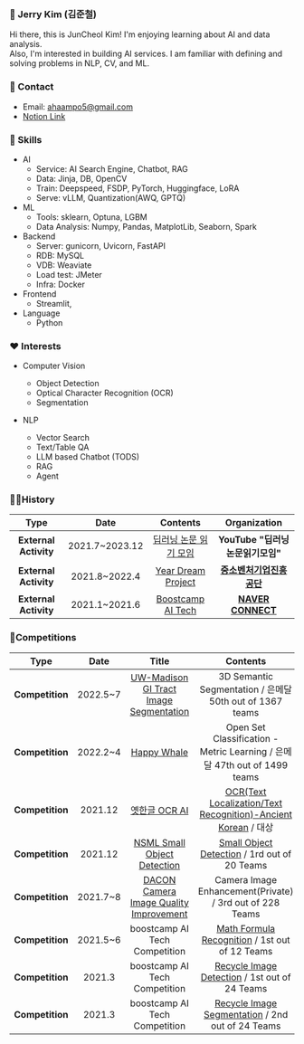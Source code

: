 ### 🤗 Jerry Kim (김준철)
Hi there, this is JunCheol Kim! I'm enjoying learning about AI and data analysis.  
Also, I'm interested in building AI services.
I am familiar with defining and solving problems in NLP, CV, and ML.

### 👀 Contact
- Email: ahaampo5@gmail.com
- [Notion Link](https://hungry-eclipse-86f.notion.site/Jerry-Kim-4732d44c49964700aa90d699c6897cda)

### 🤖 Skills
* AI
  * Service: AI Search Engine, Chatbot, RAG
  * Data: Jinja, DB, OpenCV
  * Train: Deepspeed, FSDP, PyTorch, Huggingface, LoRA
  * Serve: vLLM, Quantization(AWQ, GPTQ)
* ML
  * Tools: sklearn, Optuna, LGBM
  * Data Analysis: Numpy, Pandas, MatplotLib, Seaborn, Spark
* Backend
  * Server: gunicorn, Uvicorn, FastAPI
  * RDB: MySQL
  * VDB: Weaviate
  * Load test: JMeter
  * Infra: Docker
* Frontend
  * Streamlit, 
* Language
  * Python

### ❤ Interests
* Computer Vision
  - Object Detection
  - Optical Character Recognition (OCR)
  - Segmentation

* NLP
  - Vector Search
  - Text/Table QA
  - LLM based Chatbot (TODS)
  - RAG
  - Agent

### 🏃‍♀️History

| **Type** | **Date** | **Contents** | **Organization** |
|:--------:|:--------:|:--------:|:--------:|
| **External Activity** | 2021.7~2023.12  | [딥러닝 논문 읽기 모임](https://www.youtube.com/c/%EB%94%A5%EB%9F%AC%EB%8B%9D%EB%85%BC%EB%AC%B8%EC%9D%BD%EA%B8%B0%EB%AA%A8%EC%9E%84) | **YouTube "딥러닝논문읽기모임"** |
| **External Activity** | 2021.8~2022.4 | [Year Dream Project](http://yeardream.kr/) | **[중소벤처기업진흥공단](http://kosmes.or.kr/)** |
| **External Activity** | 2021.1~2021.6 | [Boostcamp AI Tech](https://boostcamp.connect.or.kr/) | **[NAVER CONNECT](https://www.connect.or.kr/)** |


### 🤡Competitions
| **Type** | **Date** | **Title** |**Contents** | **Host** |
|:--------:|:--------:|:--------:|:--------:|:--------:|
| **Competition** | 2022.5~7 | [UW-Madison GI Tract Image Segmentation](https://www.kaggle.com/competitions/uw-madison-gi-tract-image-segmentation) | 3D Semantic Segmentation / 은메달 50th out of 1367 teams | **Kaggle** |
| **Competition** | 2022.2~4 | [Happy Whale](https://www.kaggle.com/competitions/happy-whale-and-dolphin/overview) | Open Set Classification - Metric Learning / 은메달 47th out of 1499 teams | **Kaggle** |
| **Competition** | 2021.12 | [옛한글 OCR AI](http://hackathon-oldkorean.com/) | [OCR(Text Localization/Text Recognition)-Ancient Korean](https://github.com/ahaampo5/OCR_ancient_korean) / 대상 | **과학기술정보통신부** |
| **Competition** | 2021.12 | [NSML Small Object Detection](https://github.com/DatathonInfo/SOChallenge) | [Small Object Detection](https://github.com/DatathonInfo/SOChallenge) / 1rd out of 20 Teams | **과학기술정보통신부** |
| **Competition** | 2021.7~8 | [DACON Camera Image Quality Improvement](https://dacon.io/competitions/official/235746/overview/description) | Camera Image Enhancement(Private) / 3rd out of 228 Teams | **LG AI Research** |
| **Competition** | 2021.5~6 | boostcamp AI Tech Competition | [Math Formula Recognition](https://github.com/bcaitech1/p4-fr-sorry-math-but-love-you) / 1st out of 12 Teams | **NAVER CONNECT** |
| **Competition** | 2021.3 | boostcamp AI Tech Competition | [Recycle Image Detection](https://github.com/iloveslowfood/p1-img-iloveslowfood) / 1st out of 24 Teams | **NAVER CONNECT** |
| **Competition** | 2021.3 | boostcamp AI Tech Competition | [Recycle Image Segmentation](https://github.com/iloveslowfood/p1-img-iloveslowfood) / 2nd out of 24 Teams | **NAVER CONNECT** |

